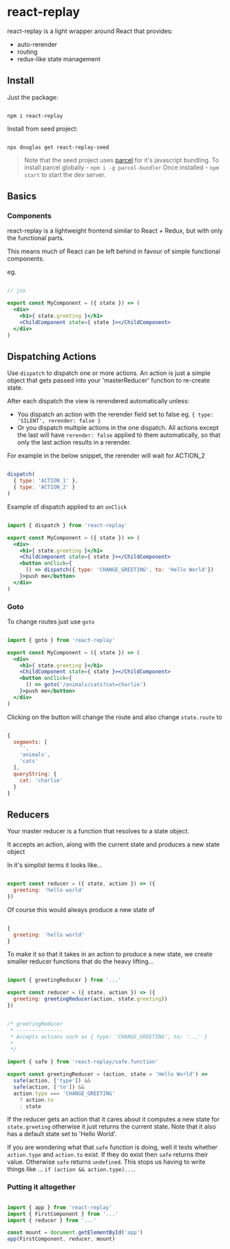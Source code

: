 # react-replay

react-replay is a light wrapper around React that provides:

- auto-rerender
- routing
- redux-like state management

## Install

Just the package:

```

npm i react-replay

```

Install from seed project:

```

npx douglas get react-replay-seed

```

> Note that the seed project uses [parcel](https://parceljs.org/) for it's javascript bundling. 
> To install parcel globally - `npm i -g parcel-bundler`
> Once installed - `npm start` to start the dev server.

## Basics

### Components

react-replay is a lightweight frontend similar to React + Redux, but with only the functional parts.

This means much of React can be left behind in favour of simple functional components.

eg.

```jsx

// jsx

export const MyComponent = ({ state }) => (
  <div>
    <h1>{ state.greeting }</h1>
    <ChildComponent state={ state }></ChildComponent>
  </div>
) 

```

## Dispatching Actions

Use `dispatch` to dispatch one or more actions.
An action is just a simple object that gets passed into your 'masterReducer' function to re-create state.

After each dispatch the view is rerendered automatically unless:

- You dispatch an action with the rerender field set to false eg. `{ type: 'SILENT', rerender: false }`
- Or you dispatch multiple actions in the one dispatch. All actions except the last will have `rerender: false` applied to them automatically, so that only the last action results in a rerender. 

For example in the below snippet, the rerender will wait for ACTION_2 

```javascript

dispatch(
  { type: 'ACTION_1' },
  { type: 'ACTION_2' }
)

```

Example of dispatch applied to an `onClick`

```jsx

import { dispatch } from 'react-replay'

export const MyComponent = ({ state }) => (
  <div>
    <h1>{ state.greeting }</h1>
    <ChildComponent state={ state }></ChildComponent>
    <button onClick={ 
      () => dispatch({ type: 'CHANGE_GREETING', to: 'Hello World'}) 
    }>push me</button>
  </div>
) 

```

### Goto

To change routes just use `goto`

```jsx

import { goto } from 'react-replay'

export const MyComponent = ({ state }) => (
  <div>
    <h1>{ state.greeting }</h1>
    <ChildComponent state={ state }></ChildComponent>
    <button onClick={ 
      () => goto('/animals/cats?cat=charlie') 
    }>push me</button>
  </div>
) 

```

Clicking on the button will change the route and also change `state.route` to 

```javascript

{
  segments: [
    '',
    'animals',
    'cats'
  ],
  queryString: {
    cat: 'charlie'
  }
}

```

## Reducers

Your master reducer is a function that resolves to a state object.

It accepts an action, along with the current state and produces a new state object

In it's simplist terms it looks like...

```javascript

export const reducer = ({ state, action }) => ({
  greeting: 'hello world'
})

```

Of course this would always produce a new state of 

```javascript

{
  greeting: 'hello world'
}

```

To make it so that it takes in an action to produce a new state, we create smaller reducer functions that do the heavy lifting...

```javascript

import { greetingReducer } from '...'

export const reducer = ({ state, action }) => ({
  greeting: greetingReducer(action, state.greeting))
})

```

```javascript

/* greetingReducer
 * ---------------
 * Accepts actions such as { type: 'CHANGE_GREETING', to: '...' }
 *
 */

import { safe } from 'react-replay/safe.function'

export const greetingReducer = (action, state = 'Hello World') =>
  safe(action, ['type']) &&
  safe(action, ['to']) &&
  action.type === 'CHANGE_GREETING'
    ? action.to
    : state

```

If the reducer gets an action that it cares about it computes a new state for `state.greeting` otherwise it just returns the current state. Note that it also has a default state set to 'Hello World'.

If you are wondering what that `safe` function is doing, well it tests whether `action.type` and `action.to` exist. If they do exist then `safe` returns their value. Otherwise `safe` returns `undefined`. This stops us having to write things like ... `if (action && action.type)...`.

### Putting it altogether

```javascript

import { app } from 'react-replay'
import { FirstComponent } from '...'
import { reducer } from '...'

const mount = document.getElementById('app')
app(FirstComponent, reducer, mount)

```